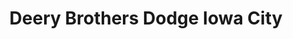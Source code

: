 ---
title: "Deery Brothers Dodge Iowa City"
url: /iowa-city/deery-brothers-dodge-iowa-city/
shop: car
---